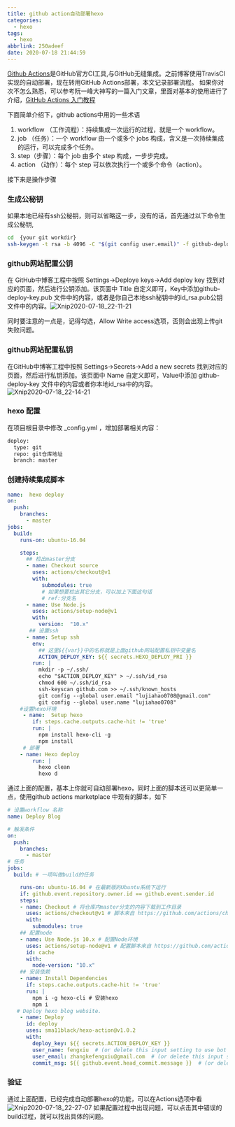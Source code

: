 ```yaml
---
title: github action自动部署hexo
categories:
  - hexo
tags:
  - hexo
abbrlink: 250adeef
date: 2020-07-18 21:44:59
---
```

<!-- 
    1. 原因，简单介绍
    2. 生成ssh-key
    3. 开始配置
    4. 如何能够自动触发action
 -->
[Github Actions](https://github.com/features/actions)是GitHub官方CI工具,与GitHub无缝集成。之前博客使用TravisCI实现的自动部署，现在转用GitHub Actions部署，本文记录部署流程。
如果你对次不怎么熟悉，可以参考阮一峰大神写的一篇入门文章，里面对基本的使用进行了介绍，[GitHub Actions 入门教程](http://www.ruanyifeng.com/blog/2019/09/getting-started-with-github-actions.html)

下面简单介绍下，github actions中用的一些术语

1. workflow （工作流程）：持续集成一次运行的过程，就是一个 workflow。
2. job （任务）：一个 workflow 由一个或多个 jobs 构成，含义是一次持续集成的运行，可以完成多个任务。
3. step（步骤）：每个 job 由多个 step 构成，一步步完成。
4. action （动作）：每个 step 可以依次执行一个或多个命令（action）。

接下来是操作步骤

<!-- more -->
### 生成公秘钥

如果本地已经有ssh公秘钥，则可以省略这一步，没有的话，首先通过以下命令生成公秘钥,

``` sh
cd  {your git workdir}
ssh-keygen -t rsa -b 4096 -C "$(git config user.email)" -f github-deploy-key -N ""
```

### github网站配置公钥

在 GitHub中博客工程中按照 Settings->Deploye keys->Add deploy key 找到对应的页面，然后进行公钥添加。该页面中 Title 自定义即可，Key中添加github-deploy-key.pub 文件中的内容，或者是你自己本地ssh秘钥中的id_rsa.pub公钥文件中的内容。![Xnip2020-07-18_22-11-21](https://cdn.jsdelivr.net/gh/fengxiu/img/Xnip2020-07-18_22-11-21.jpg)

同时要注意的一点是，记得勾选，Allow Write access选项，否则会出现上传git失败问题。

### github网站配置私钥

在GitHub中博客工程中按照 Settings->Secrets->Add a new secrets 找到对应的页面，然后进行私钥添加。该页面中 Name 自定义即可，Value中添加 github-deploy-key 文件中的内容或者你本地id_rsa中的内容。
![Xnip2020-07-18_22-14-21](https://cdn.jsdelivr.net/gh/fengxiu/img/Xnip2020-07-18_22-14-21.jpg)

### hexo 配置

在项目根目录中修改 _config.yml ，增加部署相关内容：

``` sh
deploy:
  type: git
  repo: git仓库地址
  branch: master
```

### 创建持续集成脚本

``` yml
name:  hexo deploy
on:
  push:
    branches:
      - master
jobs:
  build:
    runs-on: ubuntu-16.04

    steps:
      ## 检出master分支
      - name: Checkout source
        uses: actions/checkout@v1
        with:
           submodules: true
           # 如果想要检出其它分支，可以加上下面这句话
           # ref:分支名
      - name: Use Node.js 
        uses: actions/setup-node@v1
        with:
          version:  "10.x"
       ## 设置ssh
      - name: Setup ssh
        env:
          ## 这里${{var}}中的名称就是上面github网站配置私钥中变量名
          ACTION_DEPLOY_KEY: ${{ secrets.HEXO_DEPLOY_PRI }}
        run: |
          mkdir -p ~/.ssh/
          echo "$ACTION_DEPLOY_KEY" > ~/.ssh/id_rsa
          chmod 600 ~/.ssh/id_rsa
          ssh-keyscan github.com >> ~/.ssh/known_hosts
          git config --global user.email "lujiahao0708@gmail.com"
          git config --global user.name "lujiahao0708"
    #设置hexo环境
     - name:  Setup hexo
        if: steps.cache.outputs.cache-hit != 'true'
        run: |
          npm install hexo-cli -g
          npm install
     # 部署
    - name: Hexo deploy
        run: |
          hexo clean
          hexo d
```

通过上面的配置，基本上你就可自动部署hexo，同时上面的脚本还可以更简单一点，使用github actions marketplace 中现有的脚本，如下

``` yml
# 设置workflow 名称
name: Deploy Blog

# 触发条件
on: 
  push:
    branches: 
      - master
# 任务
jobs:
  build: # 一项叫做build的任务

    runs-on: ubuntu-16.04 # 在最新版的Ubuntu系统下运行
    if: github.event.repository.owner.id == github.event.sender.id
    steps:
    - name: Checkout # 将仓库内master分支的内容下载到工作目录
      uses: actions/checkout@v1 # 脚本来自 https://github.com/actions/checkout
      with:
        submodules: true
    ## 配置node
    - name: Use Node.js 10.x # 配置Node环境
      uses: actions/setup-node@v1 # 配置脚本来自 https://github.com/actions/setup-node
      id: cache
      with:
        node-version: "10.x"
    ## 安装依赖
    - name: Install Dependencies
      if: steps.cache.outputs.cache-hit != 'true'
      run: |
        npm i -g hexo-cli # 安装hexo
        npm i
   # Deploy hexo blog website.
    - name: Deploy
      id: deploy
      uses: sma11black/hexo-action@v1.0.2
      with:
        deploy_key: ${{ secrets.ACTION_DEPLOY_KEY }}
        user_name: fengxiu  # (or delete this input setting to use bot account)
        user_email: zhangkefengxiu@gmail.com  # (or delete this input setting to use bot account)
        commit_msg: ${{ github.event.head_commit.message }}  # (or delete this input setting to use hexo default settings)
```

### 验证

通过上面配置，已经完成自动部署hexo的功能，可以在Actions选项中看
![Xnip2020-07-18_22-27-07](https://cdn.jsdelivr.net/gh/fengxiu/img/Xnip2020-07-18_22-27-07.jpg)
如果配置过程中出现问题，可以点击其中错误的build过程，就可以找出具体的问题。